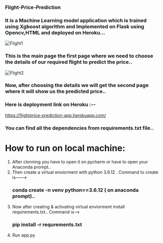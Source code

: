 ### Flight-Price-Prediction
### It is a Machine Learning model application which is trained using Xgboost algorithm and Implemented on Flask using Opencv,HTML and deployed on Heroku...


![Flight1](https://user-images.githubusercontent.com/52413661/120456651-7128e580-c3b3-11eb-9dd3-5ac9fc3a7f2d.PNG)
### This is the main page the first page where we need to choose the details of our required flight to predict the price..
![Flight2](https://user-images.githubusercontent.com/52413661/120456662-74bc6c80-c3b3-11eb-9b18-d91037a779d1.PNG)
### Now, after choosing the details we will get the second page where it will show us the predicted price..


### Here is deployment link on Heroku :--  

https://flightprice-prediction-app.herokuapp.com/


### You can find all the dependencies from requirements.txt file..

# How to run on local machine:

1) After clonning you have to open it on pycharm or have to open your Anaconda prompt..
2) Then create a virtual enviorment with python 3.6.12 . Command to create is---> 
     ### conda create -n venv python==3.6.12 ( on anaconda prompt)..
3) Now after creating & activating virtual enviorment install requirements.txt.. Command is--> 
     ### pip install -r requrements.txt
4) Run app.py

